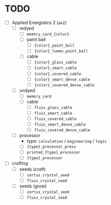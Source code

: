 # TODO

- [ ] Applied Energistics 2 (`ae2`)
  - [ ] redyed
    - [ ] `memory_card_{color}`
    - [ ] paint ball
      - [ ] `{color}_paint_ball`
      - [ ] `{color}_lumen_paint_ball`
    - [ ] cable
      - [ ] `{color}_glass_cable`
      - [ ] `{color}_smart_cable`
      - [ ] `{color}_covered_cable`
      - [ ] `{color}_smart_dense_cable`
      - [ ] `{color}_covered_dense_cable`
  - [ ] undyed
    - [ ] `memory_card`
    - [ ] cable
      - [ ] `fluix_glass_cable`
      - [ ] `fluix_smart_cable`
      - [ ] `fluix_covered_cable`
      - [ ] `fluix_smart_dense_cable`
      - [ ] `fluix_covered_dense_cable`
  - [ ] processor
    - type: `calculation` / `engineering` / `logic`
    - [ ] `{type}_processor_press`
    - [ ] `printed_{type}_processor`
    - [ ] `{type}_processor`
- [ ] crafting
  - [ ] seeds (craft)
    - [ ] `certus_crystal_seed`
    - [ ] `fluix_crystal_seed`
  - [ ] seeds (grow)
    - [ ] `certus_crystal_seed`
    - [ ] `fluix_crystal_seed`
